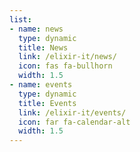 ```yaml
---
list:
- name: news
  type: dynamic
  title: News
  link: /elixir-it/news/
  icon: fas fa-bullhorn
  width: 1.5
- name: events
  type: dynamic
  title: Events
  link: /elixir-it/events/
  icon: far fa-calendar-alt
  width: 1.5
---
```

